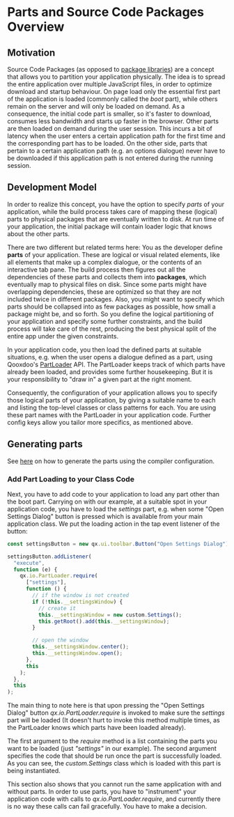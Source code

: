 # Parts and Source Code Packages Overview

## Motivation

Source Code Packages (as opposed to [package libraries](../cli/packages.md)) are
a concept that allows you to partition your application physically. The idea is
to spread the entire application over multiple JavaScript files, in order to
optimize download and startup behaviour. On page load only the essential first
part of the application is loaded (commonly called the _boot_ part), while
others remain on the server and will only be loaded on demand. As a consequence,
the initial code part is smaller, so it's faster to download, consumes less
bandwidth and starts up faster in the browser. Other parts are then loaded on
demand during the user session. This incurs a bit of latency when the user
enters a certain application path for the first time and the corresponding part
has to be loaded. On the other side, parts that pertain to a certain application
path (e.g. an options dialogue) never have to be downloaded if this application
path is not entered during the running session.

## Development Model

In order to realize this concept, you have the option to specify _parts_ of
your application, while the build process takes care of mapping these (logical)
parts to physical packages that are eventually written to disk. At run time of
your application, the initial package will contain loader logic that knows about
the other parts.

There are two different but related terms here: You as the developer define
**parts** of your application. These are logical or visual related elements,
like all elements that make up a complex dialogue, or the contents of an
interactive tab pane. The build process then figures out all the dependencies of
these parts and collects them into **packages**, which eventually map to
physical files on disk. Since some parts might have overlapping dependencies,
these are optimized so that they are not included twice in different packages.
Also, you might want to specify which parts should be collapsed into as few
packages as possible, how small a package might be, and so forth. So you define
the logical partitioning of your application and specify some further
constraints, and the build process will take care of the rest, producing the
best physical split of the entire app under the given constraints.

In your application code, you then load the defined parts at suitable
situations, e.g. when the user opens a dialogue defined as a part, using
Qooxdoo's [PartLoader](apps://apiviewer/#qx.io.PartLoader) API. The PartLoader
keeps track of which parts have already been loaded, and provides some further
housekeeping. But it is your responsibility to "draw in" a given part at the
right moment.

Consequently, the configuration of your application allows you to specify those
logical parts of your application, by giving a suitable name to each and listing
the top-level classes or class patterns for each. You are using these part names
with the PartLoader in your application code. Further config keys allow you
tailor more specifics, as mentioned above.

## Generating parts

See [here](../compiler/configuration/compile.md#parts) on how to generate the parts using
the compiler configuration.

### Add Part Loading to your Class Code

Next, you have to add code to your application to load any part other than the
boot part. Carrying on with our example, at a suitable spot in your application
code, you have to load the _settings_ part, e.g. when some "Open Settings
Dialog" button is pressed which is available from your main application class.
We put the loading action in the tap event listener of the button:

```javascript
const settingsButton = new qx.ui.toolbar.Button("Open Settings Dialog");

settingsButton.addListener(
  "execute",
  function (e) {
    qx.io.PartLoader.require(
      ["settings"],
      function () {
        // if the window is not created
        if (!this.__settingsWindow) {
          // create it
          this.__settingsWindow = new custom.Settings();
          this.getRoot().add(this.__settingsWindow);
        }

        // open the window
        this.__settingsWindow.center();
        this.__settingsWindow.open();
      },
      this
    );
  },
  this
);
```

The main thing to note here is that upon pressing the "Open Settings Dialog"
button _qx.io.PartLoader.require_ is invoked to make sure the _settings_ part
will be loaded (It doesn't hurt to invoke this method multiple times, as the
PartLoader knows which parts have been loaded already).

The first argument to the _require_ method is a list containing the parts you
want to be loaded (just _"settings"_ in our example). The second argument
specifies the code that should be run once the part is successfully loaded. As
you can see, the _custom.Settings_ class which is loaded with this part is being
instantiated.

This section also shows that you cannot run the same application with and
without parts. In order to use parts, you have to "instrument" your application
code with calls to _qx.io.PartLoader.require_, and currently there is no way
these calls can fail gracefully. You have to make a decision.
